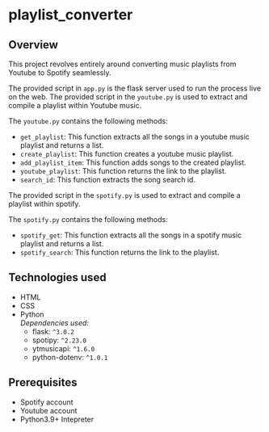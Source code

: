 # playlist_converter

## Overview
This project revolves entirely around converting music playlists from Youtube to Spotify seamlessly.

The provided script in `app.py` is the flask server used to run the process live on the web.
The provided script in the `youtube.py` is used to extract and compile a playlist within Youtube music.

The `youtube.py` contains the following methods:

- `get_playlist`: This function extracts all the songs in a youtube music playlist and returns a list.
- `create_playlist`: This function creates a youtube music playlist.
- `add_playlist_item`: This function adds songs to the created playlist.
- `youtube_playlist`: This function returns the link to the playlist.
- `search_id`: This function extracts the song search id.

The provided script in the `spotify.py` is used to extract and compile a playlist within spotify.


The `spotify.py` contains the following methods:

- `spotify_get`: This function extracts all the songs in a spotify music playlist and returns a list.
- `spotify_search`: This function returns the link to the playlist.

## Technologies used
- HTML
- CSS
- Python  <br>
  *Dependencies used:*
  - flask: `^3.0.2`
  - spotipy: `^2.23.0`
  - ytmusicapi: `^1.6.0`
  - python-dotenv: `^1.0.1`


## Prerequisites
- Spotify account
- Youtube account
- Python3.9+ Intepreter
